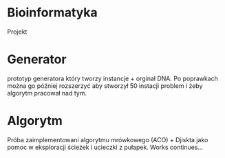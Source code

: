 # Bioinformatyka
 Projekt

# Generator

prototyp generatora który tworzy instancje + orginał DNA.
Po poprawkach można go później rozszerzyć aby stworzył 50 instacji problem i żeby algorytm pracował nad tym.


# Algorytm

Próba zaimplementowani algorytmu mrówkowego (ACO) + Djiskta jako pomoc w eksploracji ścieżek i ucieczki z pułapek. Works continues...
